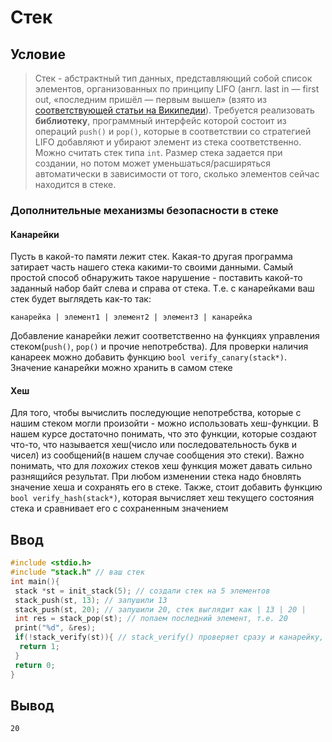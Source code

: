 # Стек

## Условие

> Стек -  абстрактный тип данных, представляющий собой список элементов, организованных по принципу LIFO (англ. last in — first out, «последним пришёл — первым вышел» (взято из [соответствующей статьи на Википедии](https://ru.wikipedia.org/wiki/%D0%A1%D1%82%D0%B5%D0%BA)). Требуется реализовать **библиотеку**, программный интерфейс которой состоит из операций `push()` и `pop()`, которые в соответствии со стратегией LIFO добавляют и убирают элемент из стека соответственно. Можно считать стек типа `int`. Размер стека задается при создании, но потом может уменьшаться/расширяться автоматически в зависимости от того, сколько элементов сейчас находится в стеке.

### Дополнительные механизмы безопасности в стеке

#### Канарейки

Пусть в какой-то памяти лежит стек. Какая-то другая программа затирает часть нашего стека какими-то своими данными. Самый простой способ обнаружить такое нарушение - поставить какой-то заданный набор байт слева и справа от стека. Т.е. с канарейками ваш стек будет выглядеть как-то так:

```plaintext
канарейка | элемент1 | элемент2 | элемент3 | канарейка
```

Добавление канарейки лежит соответственно на функциях управления стеком(`push()`, `pop()` и прочие непотребства). Для проверки наличия канареек можно добавить функцию `bool verify_canary(stack*)`. Значение канарейки можно хранить в самом стеке

#### Хеш

Для того, чтобы вычислить последующие непотребства, которые с нашим стеком могли произойти - можно использовать хеш-функции. В нашем курсе достаточно понимать, что это функции, которые создают что-то, что называется хеш(число или последовательность букв и чисел) из сообщений(в нашем случае сообщения это стеки). Важно понимать, что для *похожих* стеков хеш функция может давать сильно разнящийся результат. При любом изменении стека надо бновлять значение хеша и сохранять его в стеке. Также, стоит добавить функцию `bool verify_hash(stack*)`, которая вычисляет хеш текущего состояния стека и сравнивает его с сохраненным значением

## Ввод

```c
#include <stdio.h>
#include "stack.h" // ваш стек
int main(){
 stack *st = init_stack(5); // создали стек на 5 элементов
 stack_push(st, 13); // запушили 13
 stack_push(st, 20); // запушили 20, стек выглядит как | 13 | 20 | 
 int res = stack_pop(st); // попаем последний элемент, т.е. 20
 print("%d", &res);
 if(!stack_verify(st)){ // stack_verify() проверяет сразу и канарейку, и стек
  return 1;
 }
 return 0;
}
```

## Вывод

```plaintext
20
```
